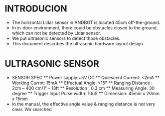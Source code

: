 # INTRODUCION
* The horizontal Lidar sensor in ANDBOT is located 45cm off-the-ground.
* In in-door environment, there could be obstacles closed to the ground, which can not be detected by Lidar sensor.
* We put ultrasonic sensors to detect those obstacles.
* This document describes the ultrasonic hardware layout design. 

# ULTRASONIC SENSOR

* SENSOR SPEC
** Power supply:+5V DC
** Quiescent Current: <2mA
** Working Currnt: 15mA
** Effectual Angle: <15°
** Ranging Distance : 2cm – 400 cm/1" - 13ft
** Resolution : 0.3 cm
** Measuring Angle: 30 degree
** Trigger Input Pulse width: 10uS
** Dimension: 45mm x 20mm x 15mm 
* In the manual, the effective angle value & ranging distance is not very clear. We searched 

# 
